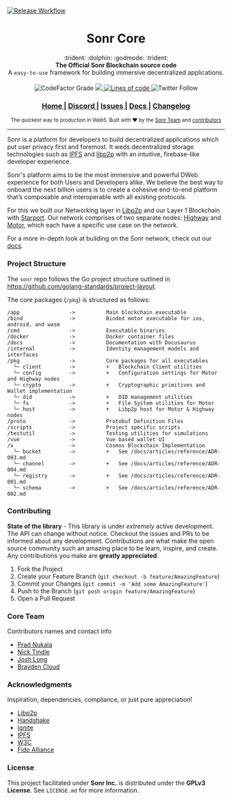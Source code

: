 [![Release Workflow](https://github.com/sonr-io/sonr/actions/workflows/release.yml/badge.svg?branch=dev)](https://github.com/sonr-io/sonr/actions/workflows/release.yml)
<h1 align="center">Sonr Core</h1>

<div align="center">
  :trident: :dolphin: :godmode: :trident:
</div>
<div align="center">
  <strong>The Official Sonr Blockchain source code</strong>
</div>
<div align="center">
  A <code>easy-to-use</code> framework for building immersive decentralized applications.
</div>

<br />

<div align="center">
  <!-- Stability -->
    <img alt="CodeFactor Grade" src="https://img.shields.io/codefactor/grade/github/sonr-io/sonr/master?style=for-the-badge">
  <!-- NPM version -->
  <a href="https://godoc.org/github.com/sonr-io/sonr">
  <img src="http://img.shields.io/badge/godoc-reference-5272B4.svg?style=for-the-badge" />
  </a>
  <!-- Test Coverage -->
  <a href="https://codecov.io/github/choojs/choo">
<img alt="Lines of code" src="https://img.shields.io/tokei/lines/github/sonr-io/sonr?label=TLOC&style=for-the-badge">
  </a>
  <!-- Downloads -->
<img alt="Twitter Follow" src="https://img.shields.io/twitter/follow/sonr_io?color=%2300ACEE&label=🐦 sonr_io&style=for-the-badge">
</div>

<div align="center">
  <h3>
    <a href="https://sonr.io">
      Home
    </a>
    <span> | </span>
    <a href="https://discord.gg/6Z3RmWs257">
      Discord
    </a>
    <span> | </span>
    <a href="https://github.com/sonr-io/sonr/issues">
      Issues
    </a>
    <span> | </span>
      <!-- <span> | </span> -->
    <a href="https://docs.sonr.io">
      Docs
    </a>
     <span> | </span>
      <!-- <span> | </span> -->
    <a href="./CHANGELOG.md">
      Changelog
    </a>
  </h3>
</div>

<div align="center">
  <sub>The quickest way to production in Web5. Built with ❤︎ by the
  <a href="mailto:team@sonr.io">Sonr Team</a> and
  <a href="https://github.com/sonr-io/sonr/graphs/contributors">
    contributors
  </a>
</div>

---

Sonr is a platform for developers to build decentralized applications which put user privacy first and foremost. It weds decentralized storage technologies such as [IPFS](https://ipfs.io) and [libp2p](https://libp2p.io) with an intuitive, firebase-like developer experience.

Sonr's platform aims to be the most immersive and powerful DWeb experience for both Users and Developers alike. We believe the best way to onboard the next billion users is to create a cohesive end-to-end platform that’s composable and interoperable with all existing protocols.

For this we built our Networking layer in [Libp2p](“https://libp2p.io”) and our Layer 1 Blockchain with [Starport](“https://starport.com”). Our network comprises of two separate nodes: [Highway](“https://github.com/sonr-io/sonr/tree/dev/pkg”) and [Motor](“https://github.com/sonr-io/sonr/tree/dev/motor), which each have a specific use case on the network.

For a more in-depth look at building on the Sonr network, check out our [docs](https://docs.sonr.io).

### Project Structure

The `sonr` repo follows the Go project structure outlined in https://github.com/golang-standards/project-layout.

The core packages (`/pkg`) is structured as follows:

```text
/app                ->          Main blockchain executable
/bind               ->          Binded motor executable for ios, android, and wasm
/cmd                ->          Executable binaries
/docker             ->          Docker container files
/docs               ->          Documentation with Docusaurus
/internal           ->          Identity management models and interfaces
/pkg                ->          Core packages for all executables
  └─ client         ->          +   Blockchain Client utilities
  └─ config         ->          +   Configuration settings for Motor and Highway nodes
  └─ crypto         ->          +   Cryptographic primitives and Wallet implementation
  └─ did            ->          +   DID management utilities
  └─ fs             ->          +   File System utilities for Motor
  └─ host           ->          +   Libp2p host for Motor & Highway nodes
/proto              ->          Protobuf Definition Files
/scripts            ->          Project specific scripts
/testutil           ->          Testing utilities for simulations
/vue                ->          Vue based wallet UI
/x                  ->          Cosmos Blockchain Implementation
  └─ bucket         ->          +   See /docs/articles/reference/ADR-003.md
  └─ channel        ->          +   See /docs/articles/reference/ADR-004.md
  └─ registry       ->          +   See /docs/articles/reference/ADR-001.md
  └─ schema         ->          +   See /docs/articles/reference/ADR-002.md
```

### Contributing
**State of the library** - This library is under *extremely* active development. The API can change without notice. Checkout the issues and PRs to be informed about any development.
Contributions are what make the open source community such an amazing place to be learn, inspire, and create. Any contributions you make are **greatly appreciated**.

1. Fork the Project
2. Create your Feature Branch (`git checkout -b feature/AmazingFeature`)
3. Commit your Changes (`git commit -m 'Add some AmazingFeature'`)
4. Push to the Branch (`git push origin feature/AmazingFeature`)
5. Open a Pull Request

### Core Team

Contributors names and contact info

- [Prad Nukala](https://github.com/prnk28)
- [Nick Tindle](https://github.com/ntindle)
- [Josh Long](https://github.com/joshLong145)
- [Brayden Cloud](https://github.com/mcjcloud)

### Acknowledgments

Inspiration, dependencies, compliance, or just pure appreciation!

- [Libp2p](https://libp2p.io/)
- [Handshake](https://handshake.org/)
- [Ignite](https://ignite.com/)
- [IPFS](https://ipfs.io/)
- [W3C](https://www.w3.org/)
- [Fido Alliance](https://fidoalliance.org/)


### License

This project facilitated under **Sonr Inc.** is distributed under the **GPLv3 License**. See `LICENSE.md` for more information.
